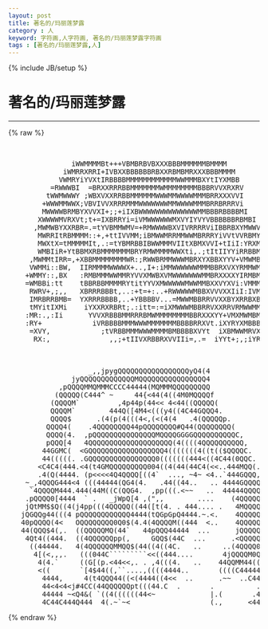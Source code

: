 ```yaml
---
layout: post
title: 著名的/玛丽莲梦露
category : 人
keyword: 字符画,人字符画, 著名的/玛丽莲梦露字符画
tags : [著名的/玛丽莲梦露,人]
---
```

{% include JB/setup %}
# 著名的/玛丽莲梦露
---
{% raw %}
<pre>


               iWWMMMMBt+++VBMBRBVBXXXBBBMMMMMMBMMMM 
             iWMRRXRRI+IVBXXBBBBBBRBXXRBMBMRXXXBBBMMMM 
            VWMRYiYVXtIRBBBBMMMMMMMMMMMMWWMMMBXYtIYXMBB 
          =RWWWBI  =BRXXRRRBBMMMMMMMWMMMMMMMMBBBRVVXRXRV 
         tWWMWWWY ;WBXVXXRRBBMMMMMMWWWMMWWWWMMMBRRXXXVVI
        +WWWMMWWX;VBVIVVXRRRMMMWWWWWWWMMWWWWMMMBRRBRRRVi
        MWWWWBRMBYXVVXI+;;+iIXBWWWWWWWWWWWWWWMMBBBRBBBBMI
       XWWWWMVRXVt;t+=IXBRRYi=iVMWWWWWWMXVYIYVYVBBBBBBRBMBI
      ,MWMWBYXXRBR=.=tYVBMMWMV=+RMWWWWBXVIVRRRRViIBBRBXYMWWV
       MWRRItRBMMMM::+,+ttIVVMM;iBMWWMRRMMWWMBRRRYiVVtVVRBMY
       MWXtX=tMMMMMIt,.:=tYBMRBBIBWWMMMVIItXBMXVVI+tIiI:YRXMB
       WMBIiR+YtBBMXRBMMMMMMMBRYRMWMMMMWWXti,.;tItIIYYiRRBBMMV
     ,MWMMtIRR=,+XBBMMMMMMMMWR:;RWWBRMMWWWMBRXYXBBXYYV+VMWMBMMM
     VWMMi::BW,  IIRMMMMWWWWX+..,I+:iMMWWWWWWMMMBBRXVXYRMMWMBMMX
    +WMMY::,BX   :RMBMMMWWMMRYVVXMWBXVMWWWWWWWMMBRXXXXYIRMBMMBBMR
    =WMBBi:tt    tBBRBBMMMMRYtitYYVXMWWWWWMWWMMBXXVYXVi:VMMMMMMWV
     RWRV+,;,,   XBRRRBBBt,..:+t=+:..+RWWWWWMBBXVVVXXIiI:IVMMBMMMW
     IMRBRRBMB=  YXRRRBBBB,..+YBBBBV...=MWWMBBRRVVXXBYXRRBXBMMBMMMB
     tMYitIXMi    iYXXRXRBRt;.:itt=:=iXMWWWMBBRRVXXRRVRMWWMMMMMMBBB
    :MR:.,:Ii      YVVXRBBBMMRRRBMWMMMMMMMMBBRXXXYY+VMXMWMBMMBBVVRI
    :RY+            iVRBBBBMMMWWWMMMMMMMBBBBRRXVt.iXYRYXMBBBYItVVt
     =XVY,            ;tVRBBMMMWWWMMMMBMBBBBXVYt  iXBMWWMRVXYXMMY
      RX:,              ,,;+tIIVXRBBRXVVIIi=,.=  iYYt+;,;iYRMMXt



                   _,,jpygQQQQQQQQQQQQQQQQQyQ4(4
               jyQQQQQQQQQQQQQMQQQQQQQQQQQQQQQQ4
            ,pQQQQMMQMMMCCCC44444(MQMMMQQQQQQQQQ
           (QQQQQ(C444^ ~     44{&lt;44(4((4M0MQQQQf
          (QQQQM`         ,4p44p(44&lt;&lt; 4&lt;44((QQQQQ(
          QQQQM`        444Q([4M4&lt;(((y4((4C44GQQQ4.
          QQQQ$      .(4(p(4(((4&lt;,(&lt;(4(4   .4(QQQQQp.
         QQQQ4(    .4QQQQQQQQ44pQQQQQQQQ#Q44(QQQQQQQQ(
         QQQQ(4.  ,pQQQQQQQQQQQQQQQMQQQQGGGGQQQQQQQQQQC,
         pQQQ[4   4QQQQQQQQQQQQQQQQQQQQ(4((((4QQQQQQQQQQ,
        44GGMC(  &lt;GQQQQQQQQQQQQQQQQQQ4(((((((4((t(($QQQQC.
        44(((((. .GQQQQQQQQQQQQQQQQ0(((((((444&lt;((4C44(0QQC.
       &lt;C4C4(444.&lt;4(t4GMQQQQQQQQQ004((4(44(44C4(&lt;&lt;..444MQQ(.
       .4(Q(4444. (p&lt;&lt;&lt;&lt;4Q4QQQQ[((4`  ..., ~4~ &lt;4..`444GQQQ,
    ~_,4QQQG444&lt;4 (((44444(QG4(4.   .44((44..   .. 4444GQQQQ4
     `4QQQQM444.444(44M((C(QQG4.  ,pp(((.&lt;~~   ..  44444QQQQQ4
    .pQQQQ0[4444  ` .   _jWpQ[4 ,(&quot;,,        ....    (4QQQQQQQQQ[
    jQtMM$$Q((4(j4pp(((4QQQQQ((44([t(4. . 444.... .   4MQQQQQQQQQ,
   jQGQQg44(((4 pQQQQQQQQQQQQ4444(tQGpGpQ4444.~.&lt;.    4QQQQQQQQQQ4.
   40pQQQQ(4&lt;   OQQQQQQQQ0Q0$(4.4(4QQQQM((444  &lt;..    4QQQQQQQQQQQy,
   44(QQQ$4(,.  ((QQQQQMQ(44`   44pQQQ44444  ...      jQQQQQQQQQQQQQ4
    4Qt4((444.  ((4QQQQQQpp(,     GQQ$(44C  ...      .&lt;QQQQQQQQQQQQQC
     ((44444.   4(4QQQQQQMMQQ$(44((4((4C.   ..     ..(4QQQQ0QQQQQQQQ(
      4[(&lt;,,,.   (((044C`````````&lt;&lt;((444....       4jQQQQM0QM[(44QQQ4
       4(4.`     ((G[(p.&lt;44&lt;&lt;,. . ,4(((4.   ..    44QQMM44((((4((pQQ(
       &lt;((       `[4$44((,``....,((((4444..       ((((C444444C44(Q$4
        4444,     4(t4QQQ44((&lt;(4444((4&lt;&lt;  ..      .~~  ..C44&lt;44(4(4
        44&lt;4&lt;4&lt;j#4CC(44QQQQQQpt(((44.C  .       .          .44(tC,
        44444 ~&lt;Q4&amp;( `((4((((((44&lt;~             |.(       .44(4QB.
        4C44C444Q444  4(.~`~&lt;                   (.,      &lt;444(QQQ. </pre>
{% endraw %}
